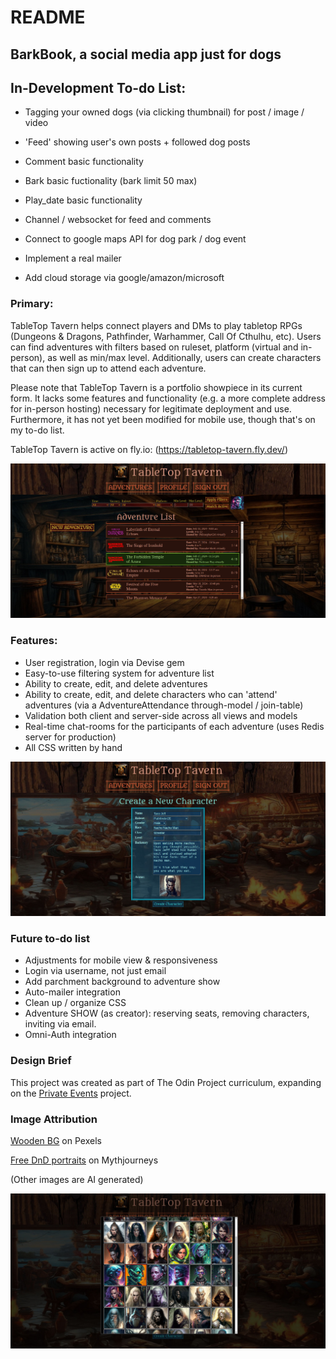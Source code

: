 # README

## BarkBook, a social media app just for dogs

## In-Development To-do List:
* Tagging your owned dogs (via clicking thumbnail) for post / image / video
* 'Feed' showing user's own posts + followed dog posts
* Comment basic functionality
* Bark basic fuctionality (bark limit 50 max)
* Play_date basic functionality
* Channel / websocket for feed and comments

* Connect to google maps API for dog park / dog event
* Implement a real mailer
* Add cloud storage via google/amazon/microsoft

### Primary:

TableTop Tavern helps connect players and DMs to play tabletop RPGs (Dungeons & Dragons, Pathfinder, Warhammer, Call Of Cthulhu, etc). Users can find adventures with filters based on ruleset, platform (virtual and in-person), as well as min/max level. Additionally, users can create characters that can then sign up to attend each adventure.

Please note that TableTop Tavern is a portfolio showpiece in its current form. It lacks some features and functionality (e.g. a more complete address for in-person hosting) necessary for legitimate deployment and use. Furthermore, it has not yet been modified for mobile use, though that's on my to-do list.

TableTop Tavern is active on fly.io: (https://tabletop-tavern.fly.dev/)

![Screenshot of the index page](https://github.com/Xenrathe/Rails-event_planner/blob/main/TTT-Index.jpg?raw=true)

### Features:
* User registration, login via Devise gem
* Easy-to-use filtering system for adventure list
* Ability to create, edit, and delete adventures
* Ability to create, edit, and delete characters who can 'attend' adventures (via a AdventureAttendance through-model / join-table)
* Validation both client and server-side across all views and models
* Real-time chat-rooms for the participants of each adventure (uses Redis server for production)
* All CSS written by hand
  
![Screenshot of the character creation page](https://github.com/Xenrathe/Rails-event_planner/blob/main/TTT-NewCharacter.jpg?raw=true)

### Future to-do list
* Adjustments for mobile view & responsiveness
* Login via username, not just email
* Add parchment background to adventure show
* Auto-mailer integration
* Clean up / organize CSS
* Adventure SHOW (as creator): reserving seats, removing characters, inviting via email.
* Omni-Auth integration

### Design Brief
This project was created as part of The Odin Project curriculum, expanding on the <a href="https://www.theodinproject.com/lessons/ruby-on-rails-private-events">Private Events</a> project.

### Image Attribution
<a href="https://www.pexels.com/photo/close-up-of-wooden-plank-326311/">Wooden BG</a> on Pexels

<a href="https://mythjourneys.com/gallery/dungeons-and-dragons/free-dnd-character-art/">Free DnD portraits</a> on Mythjourneys

(Other images are AI generated)

![Screenshot of the avatar selection](https://github.com/Xenrathe/Rails-event_planner/blob/main/TTT-AvatarSelection.jpg?raw=true)